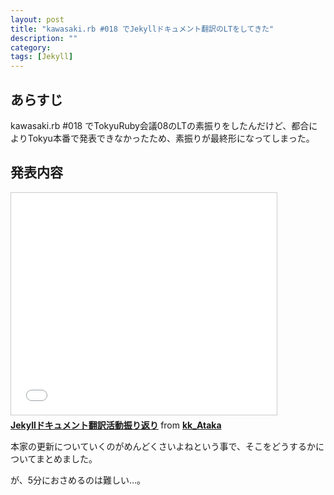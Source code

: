 ```yaml
---
layout: post
title: "kawasaki.rb #018 でJekyllドキュメント翻訳のLTをしてきた"
description: ""
category: 
tags: [Jekyll]
---
```


## あらすじ

kawasaki.rb #018 でTokyuRuby会議08のLTの素振りをしたんだけど、都合によりTokyu本番で発表できなかったため、素振りが最終形になってしまった。

## 発表内容

<iframe src="//www.slideshare.net/slideshow/embed_code/42176075" width="425" height="355" frameborder="0" marginwidth="0" marginheight="0" scrolling="no" style="border:1px solid #CCC; border-width:1px; margin-bottom:5px; max-width: 100%;" allowfullscreen> </iframe> <div style="margin-bottom:5px"> <strong> <a href="//www.slideshare.net/kk_Ataka/jekyll-42176075" title="Jekyllドキュメント翻訳活動振り返り" target="_blank">Jekyllドキュメント翻訳活動振り返り</a> </strong> from <strong><a href="//www.slideshare.net/kk_Ataka" target="_blank">kk_Ataka</a></strong> </div>

本家の更新についていくのがめんどくさいよねという事で、そこをどうするかについてまとめました。

が、5分におさめるのは難しい…。
